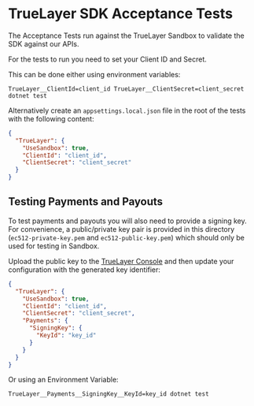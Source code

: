 # TrueLayer SDK Acceptance Tests

The Acceptance Tests run against the TrueLayer Sandbox to validate the SDK against our APIs.

For the tests to run you need to set your Client ID and Secret.

This can be done either using environment variables:

```
TrueLayer__ClientId=client_id TrueLayer__ClientSecret=client_secret dotnet test
```

Alternatively create an `appsettings.local.json` file in the root of the tests with the following content:

```json
{
  "TrueLayer": {
    "UseSandbox": true,
    "ClientId": "client_id",
    "ClientSecret": "client_secret"
  }
}
```

## Testing Payments and Payouts

To test payments and payouts you will also need to provide a signing key. For convenience, a public/private key pair is provided in this directory (`ec512-private-key.pem` and `ec512-public-key.pem`) which should only be used for testing in Sandbox.

Upload the public key to the [TrueLayer Console](https://console.truelayer.com/) and then update your configuration with the generated key identifier:

```json
{
  "TrueLayer": {
    "UseSandbox": true,
    "ClientId": "client_id",
    "ClientSecret": "client_secret",
    "Payments": {
      "SigningKey": {
        "KeyId": "key_id"
      }
    }
  }
}
```

Or using an Environment Variable:

```
TrueLayer__Payments__SigningKey__KeyId=key_id dotnet test
```
